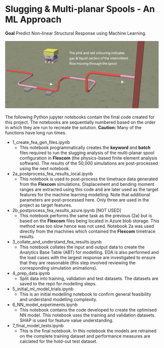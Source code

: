# Slugging & Multi-planar Spools - An ML Approach
**Goal** Predict Non-linear Structural Response using Machine Learning. 
<br/> <br/>
<img src="mp_spool.png" width="500">
<br/> <br/>
The following Python jupyter notebooks contain the final code created for this project. The notebooks are sequentially numbered based on the order in which they are run to recreate the solution. **Caution:** Many of the functions have long run times.
- 1_create_fea_gen_files.ipynb
  - This notebook programmatically creates the **keyword** and **batch** files required to run the slugging analysis of the multi-planar spool configuration in **Flexcom** (the physics-based finite element analysis software). The results of the 50,000 simulations are post-processed using the next notebook.
- 2a_postprocess_fea_results_local.ipynb
  - This notebook is used to post-process the timetrace data generated from the **Flexcom** simulations. Displacement and bending moment ranges are extracted using this code and are later used as the target features for the machine learning modelling. Note that additional parameters are post-processed here. Only three are used in the project as target features. 
- 2b_postprocess_fea_results_azure.ipynb [NOT USED]
  - This notebook performs the same task as the previous (2a) but is based on the **Flexcom** files being located in Azure blob storage. This method was too slow hence was not used. Notebook 2a was used directly from the machines which contained the **Flexcom** timetrace results.
- 3_collate_and_understand_fea_results.ipynb
  - This notebook collates the input and output data to create the Analytics Base Table (ABT) for modelling. EDA is also performed and the load cases with the largest response are investigated to ensure that they are reasonable (this step involved reviewing the corresponding simulation animations).
- 4_prep_data.ipynb
  - Split data into training, validation and test datasets. The datasets are saved to the repo for modelling steps.
- 5_initial_ml_model_trials.ipynb
  - This is an initial modelling notebook to confirm general feasibility and understand modelling complexity.
- 6_NN_model_experiments.ipynb
  - This notebook contains the code developed to create the optimised NN model. This notebook uses the training and validation datasets. SHAP is used for feature value understanding.
- 7_final_model_tests.ipynb
  - This is the final notebook. In this notebook the models are retrained on the complete training dataset and performance measures are calclated for the hold-out test dataset.
